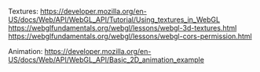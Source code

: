 Textures:
https://developer.mozilla.org/en-US/docs/Web/API/WebGL_API/Tutorial/Using_textures_in_WebGL
https://webglfundamentals.org/webgl/lessons/webgl-3d-textures.html 
https://webglfundamentals.org/webgl/lessons/webgl-cors-permission.html

Animation:
https://developer.mozilla.org/en-US/docs/Web/API/WebGL_API/Basic_2D_animation_example 
